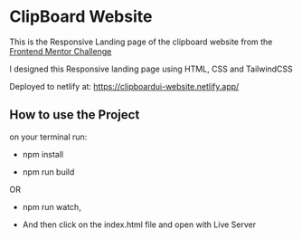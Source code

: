 # ClipBoard Website

This is the Responsive Landing page of the clipboard website from the [Frontend Mentor Challenge](https://www.frontendmentor.io/challenges/clipboard-landing-page-5cc9bccd6c4c91111378ecb9)

I designed this Responsive landing page using HTML, CSS and TailwindCSS

Deployed to netlify at:
https://clipboardui-website.netlify.app/

## How to use the Project

on your terminal run:

- npm install

* npm run build

OR

- npm run watch,

- And then click on the index.html file and open with Live Server
